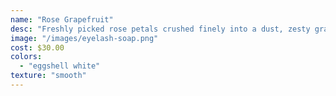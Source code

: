 ```yaml
---
name: "Rose Grapefruit"
desc: "Freshly picked rose petals crushed finely into a dust, zesty grapefruit scent, vegan."
image: "/images/eyelash-soap.png"
cost: $30.00
colors:
  - "eggshell white"
texture: "smooth"
---
```

